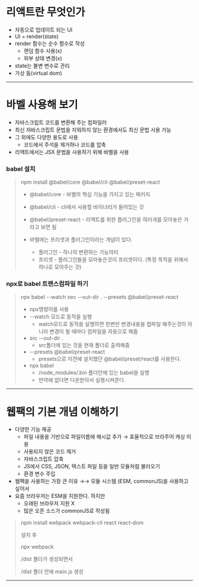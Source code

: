 # 리액트란 무엇인가

- 자동으로 업데이트 되는 UI
- UI = render(state)
- render 함수는 순수 함수로 작성
  - 랜덤 함수 사용(x)
  - 외부 상태 변경(x)
- state는 불변 변수로 관리
- 가상 돔(virtual dom)

---



# 바벨 사용해 보기

- 자바스크립트 코드를 변환해 주는 컴파일러
- 최신 자바스크립트 문법을 지워하지 않는 환경에서도 최신 문법 사용 가능
- 그 외에도 다양한 용도로 사용
  - 코드에서 주석을 제거하나 코드를 압축
- 리액트에서는 JSX 문법을 사용하기 위해 바벨을 사용

### babel 설치

> npm install @babel/core @babel/cli @babel/preset-react
>
> - @babel/core - 바벨의 핵심 기능을 가지고 있는 패키지
>
> - @babel/cli - cli에서 사용할 바이너리가 들어있는 것
>
> - @babel/preset-react - 리액트를 위한 플러그인을 여러개를 모아놓은 거라고 보면 됨
>
>   
>
> - 바벨에는 프리셋과 플러그인이라는 개념이 있다.
>
>   - 플러그인 - 하나의 변환하는 기능의미
>   - 프리셋 - 플러그인들을 모아놓은것이 프리셋이다. (특정 목적을 위해서 하나로 모아주는 것)

### npx로 babel 트랜스컴파일 하기

> npx babel --watch sec --out-dir . --presets @babel/preset-react
>
> - npx명령어를 사용
> - --watch 모드로 동작을 실행
>   - watch모드로 동작을 실행하면 한번만 변경내용을 컴파일 해주는것이 아니라
>     변경이 될 때마다 컴파일을 자동으로 해줌
> - src --out-dir . 
>   - src폴더에 있는 것을 현재 폴더로 출력해줌
> - --presets @babel/preset-react
>   - presets으로 이전에 설치했던 @babel/preset/react를 사용한다.
> - npx babel
>   - /node_modules/.bin 폴더안에 있는 babel을 실행
>   - 만약에 없다면 다운받아서 실행시켜준다.

---

# 웹팩의 기본 개념 이해하기

- 다양한 기능 제공
  - 파일 내용을 기반으로 파일이름에 해시값 추가 → 효율적으로 브라주어 캐싱 이용
  - 사용되지 않은 코드 제거
  - 자바스크립트 압축
  - JS에서 CSS, JSON, 텍스트 파일 등을 일반 모듈처럼 불러오기
  - 환경 변수 주입
- 웹팩을 사용하는 가장 큰 이유 →→ 모듈 시스템 (ESM, commonJS)을 사용하고 싶어서
- 요즘 브라우저는 ESM을 지원한다. 하지만
  - 오래된 브라우저 지원 X
  - 많은 오픈 소스가 commonJS로 작성됨

> npm install webpack webpack-cli react react-dom
>
> 설치 후 
>
> npx webpack
>
> /dist 폴더가 생성되면서
>
> /dist 폴더 안에 main.js 생성

---

